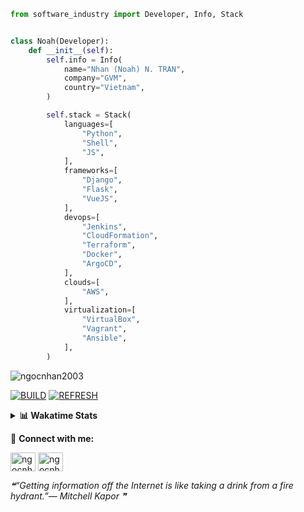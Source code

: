 ```python
from software_industry import Developer, Info, Stack


class Noah(Developer):
    def __init__(self):
        self.info = Info(
            name="Nhan (Noah) N. TRAN",
            company="GVM",
            country="Vietnam",
        )

        self.stack = Stack(
            languages=[
                "Python",
                "Shell",
                "JS",
            ],
            frameworks=[
                "Django",
                "Flask",
                "VueJS",
            ],
            devops=[
                "Jenkins",
                "CloudFormation",
                "Terraform",
                "Docker",
                "ArgoCD",
            ],
            clouds=[
                "AWS",
            ],
            virtualization=[
                "VirtualBox",
                "Vagrant",
                "Ansible",
            ],
        )
```
<img src="https://komarev.com/ghpvc/?username=ngocnhan2003&label=Profile%20views&color=0e75b6&style=flat" alt="ngocnhan2003" /> 

[![BUILD](https://github.com/ngocnhan2003/ngocnhan2003/actions/workflows/001_build.yml/badge.svg)](https://github.com/ngocnhan2003/ngocnhan2003/actions/workflows/001_build.yml)
[![REFRESH](https://github.com/ngocnhan2003/ngocnhan2003/actions/workflows/002_refresh.yml/badge.svg)](https://github.com/ngocnhan2003/ngocnhan2003/actions/workflows/002_refresh.yml)

<details> 
  <summary><b>📊 Wakatime Stats</b></summary>
  <br>
  
<!--START_SECTION:waka-->
![Code Time](http://img.shields.io/badge/Code%20Time-664%20hrs%201%20min-blue)

**I'm a Night 🦉** 

```text
🌞 Morning    86 commits     ███░░░░░░░░░░░░░░░░░░░░░░   13.01% 
🌆 Daytime    46 commits     █░░░░░░░░░░░░░░░░░░░░░░░░   6.96% 
🌃 Evening    447 commits    █████████████████░░░░░░░░   67.62% 
🌙 Night      82 commits     ███░░░░░░░░░░░░░░░░░░░░░░   12.41%

```
📅 **I'm Most Productive on Sunday** 

```text
Monday       148 commits    █████░░░░░░░░░░░░░░░░░░░░   22.39% 
Tuesday      28 commits     █░░░░░░░░░░░░░░░░░░░░░░░░   4.24% 
Wednesday    24 commits     █░░░░░░░░░░░░░░░░░░░░░░░░   3.63% 
Thursday     5 commits      ░░░░░░░░░░░░░░░░░░░░░░░░░   0.76% 
Friday       4 commits      ░░░░░░░░░░░░░░░░░░░░░░░░░   0.61% 
Saturday     206 commits    ███████░░░░░░░░░░░░░░░░░░   31.16% 
Sunday       246 commits    █████████░░░░░░░░░░░░░░░░   37.22%

```


📊 **This Week I Spent My Time On** 

```text
⌚︎ Time Zone: Asia/Ho_Chi_Minh

💬 Programming Languages: 
No Activity Tracked This Week

🔥 Editors: 
No Activity Tracked This Week

💻 Operating System: 
No Activity Tracked This Week

```

**I Mostly Code in Python** 

```text
Python                   15 repos            ███████████░░░░░░░░░░░░░░   45.45% 
JavaScript               6 repos             ████░░░░░░░░░░░░░░░░░░░░░   18.18% 
TypeScript               2 repos             █░░░░░░░░░░░░░░░░░░░░░░░░   6.06% 
Kotlin                   2 repos             █░░░░░░░░░░░░░░░░░░░░░░░░   6.06% 
Vue                      2 repos             █░░░░░░░░░░░░░░░░░░░░░░░░   6.06%

```



 Last Updated on 02/04/2023 06:48:31 UTC+7
<!--END_SECTION:waka-->
</details>

🔗 **Connect with me:**

<a href="https://linkedin.com/in/ngocnhan2003" target="blank"><img align="center" src="https://raw.githubusercontent.com/rahuldkjain/github-profile-readme-generator/master/src/images/icons/Social/linked-in-alt.svg" alt="ngocnhan2003" height="30" width="40" /></a>
<a href="https://instagram.com/ngocnhan2003" target="blank"><img align="center" src="https://raw.githubusercontent.com/rahuldkjain/github-profile-readme-generator/master/src/images/icons/Social/instagram.svg" alt="ngocnhan2003" height="30" width="40" /></a>


<!--STARTS_HERE_QUOTE_README-->
<i>❝“Getting information off the Internet is like taking a drink from a fire hydrant.”— Mitchell Kapor  ❞</i>
<!--ENDS_HERE_QUOTE_README-->
